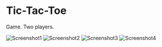 # Tic-Tac-Toe

Game. Two players. 

![Screenshot1](./screenshots/tic_tac_toe_1.png)
![Screenshot2](./screenshots/tic_tac_toe_2.png)
![Screenshot3](./screenshots/tic_tac_toe_3.png)
![Screenshot4](./screenshots/tic_tac_toe_4.png)


